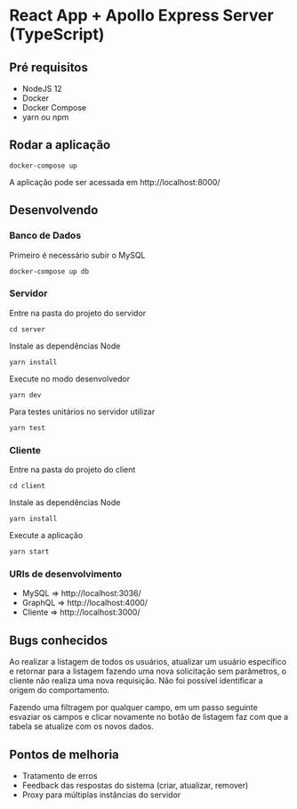 # React App + Apollo Express Server (TypeScript)

## Pré requisitos

- NodeJS 12
- Docker
- Docker Compose
- yarn ou npm

## Rodar a aplicação

```shell
docker-compose up
```

A aplicação pode ser acessada em http://localhost:8000/

## Desenvolvendo

### Banco de Dados

Primeiro é necessário subir o MySQL

```shell
docker-compose up db
```

### Servidor

Entre na pasta do projeto do servidor
```shell
cd server
```

Instale as dependências Node
```shell
yarn install
```

Execute no modo desenvolvedor
```shell
yarn dev
```

Para testes unitários no servidor utilizar
```shell
yarn test
```

### Cliente

Entre na pasta do projeto do client
```shell
cd client
```

Instale as dependências Node
```shell
yarn install
```

Execute a aplicação
```shell
yarn start
```

### URIs de desenvolvimento

- MySQL => http://localhost:3036/
- GraphQL => http://localhost:4000/
- Cliente => http://localhost:3000/

## Bugs conhecidos

Ao realizar a listagem de todos os usuários, atualizar um usuário específico e retornar para a listagem fazendo uma nova solicitação sem parâmetros, o cliente não realiza uma nova requisição. Não foi possível identificar a origem do comportamento. 

Fazendo uma filtragem por qualquer campo, em um passo seguinte esvaziar os campos e clicar novamente no botão de listagem faz com que a tabela se atualize com os novos dados.

## Pontos de melhoria

- Tratamento de erros
- Feedback das respostas do sistema (criar, atualizar, remover)
- Proxy para múltiplas instâncias do servidor

